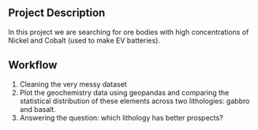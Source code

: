 ## Project Description 
In this project we are searching for ore bodies with high concentrations of Nickel and Cobalt (used to make EV batteries).
## Workflow 
1) Cleaning the very messy dataset
2) Plot the geochemistry data using geopandas and comparing the statistical distribution of these elements across two lithologies: gabbro and basalt.
3) Answering the question: which lithology has better prospects?
